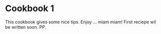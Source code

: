# Cookbook 1
This cookbook gives some nice tips.
Enjoy ... miam miam!
First reciepe wil be written soon.
PP.

